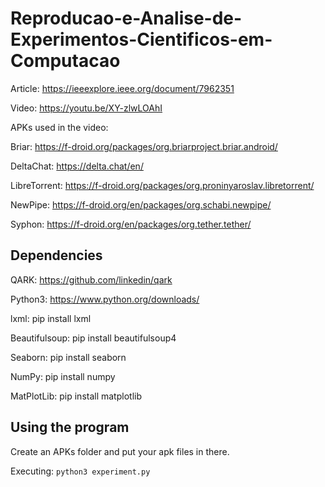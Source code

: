 # Reproducao-e-Analise-de-Experimentos-Cientificos-em-Computacao

Article:
https://ieeexplore.ieee.org/document/7962351

Video:
https://youtu.be/XY-zlwLOAhI

APKs used in the video:

Briar:
https://f-droid.org/packages/org.briarproject.briar.android/

DeltaChat:
https://delta.chat/en/

LibreTorrent:
https://f-droid.org/packages/org.proninyaroslav.libretorrent/

NewPipe:
https://f-droid.org/en/packages/org.schabi.newpipe/

Syphon:
https://f-droid.org/en/packages/org.tether.tether/

## Dependencies

QARK:
https://github.com/linkedin/qark

Python3:
https://www.python.org/downloads/

lxml:
pip install lxml

Beautifulsoup:
pip install beautifulsoup4

Seaborn:
pip install seaborn

NumPy:
pip install numpy

MatPlotLib:
pip install matplotlib

## Using the program

Create an APKs folder and put your apk files in there.

Executing:
``` python3 experiment.py ```
